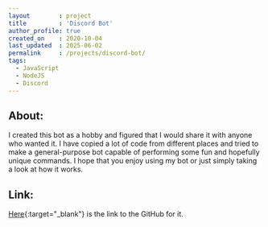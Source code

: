 ```yaml
---
layout        : project
title         : 'Discord Bot'
author_profile: true
created_on    : 2020-10-04
last_updated  : 2025-06-02
permalink     : /projects/discord-bot/
tags:
  - JavaScript
  - NodeJS
  - Discord
---
```


## About:

I created this bot as a hobby and figured that I would share it with anyone who wanted it. I have copied a lot of code from different places and tried to make a general-purpose bot capable of performing some fun and hopefully unique commands. I hope that you enjoy using my bot or just simply taking a look at how it works.


## Link:

[Here](https://github.com/CrabPulsar/Jawesome-Street-Shark-JS-Discord-Bot){:target="_blank"} is the link to the GitHub for it.